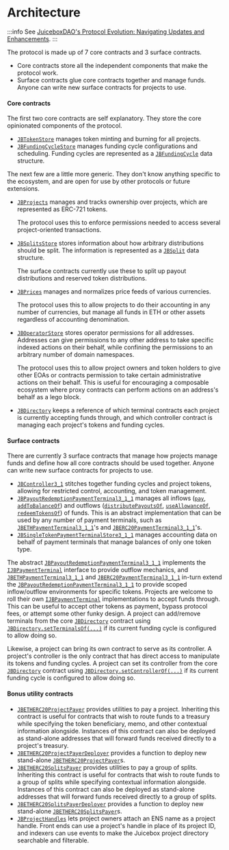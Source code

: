 # Architecture

:::info
See [JuiceboxDAO's Protocol Evolution: Navigating Updates and Enhancements](https://jango.eth.limo/31469E9F-8C0D-49E9-8003-0077674708A6/).
:::

The protocol is made up of 7 core contracts and 3 surface contracts.

* Core contracts store all the independent components that make the protocol work.
* Surface contracts glue core contracts together and manage funds. Anyone can write new surface contracts for projects to use.

#### Core contracts

The first two core contracts are self explanatory. They store the core opinionated components of the protocol.

* [`JBTokenStore`](/dev/api/contracts/jbtokenstore/README.md) manages token minting and burning for all projects.
* [`JBFundingCycleStore`](/dev/api/contracts/jbfundingcyclestore/README.md) manages funding cycle configurations and scheduling. Funding cycles are represented as a [`JBFundingCycle`](/dev/api/data-structures/jbfundingcycle.md) data structure.

The next few are a little more generic. They don't know anything specific to the ecosystem, and are open for use by other protocols or future extensions.

*   [`JBProjects`](/dev/api/contracts/jbprojects/README.md) manages and tracks ownership over projects, which are represented as ERC-721 tokens.

    The protocol uses this to enforce permissions needed to access several project-oriented transactions.
*   [`JBSplitsStore`](/dev/api/contracts/jbsplitsstore/README.md) stores information about how arbitrary distributions should be split. The information is represented as a [`JBSplit`](/dev/api/data-structures/jbsplit.md) data structure.

    The surface contracts currently use these to split up payout distributions and reserved token distributions.
*   [`JBPrices`](/dev/api/contracts/jbprices/README.md) manages and normalizes price feeds of various currencies.

    The protocol uses this to allow projects to do their accounting in any number of currencies, but manage all funds in ETH or other assets regardless of accounting denomination.
*   [`JBOperatorStore`](/dev/api/contracts/jboperatorstore/README.md) stores operator permissions for all addresses. Addresses can give permissions to any other address to take specific indexed actions on their behalf, while confining the permissions to an arbitrary number of domain namespaces.

    The protocol uses this to allow project owners and token holders to give other EOAs or contracts permission to take certain administrative actions on their behalf. This is useful for encouraging a composable ecosystem where proxy contracts can perform actions on an address's behalf as a lego block.

* [`JBDirectory`](/dev/api/contracts/jbdirectory/README.md) keeps a reference of which terminal contracts each project is currently accepting funds through, and which controller contract is managing each project's tokens and funding cycles.

#### Surface contracts

There are currently 3 surface contracts that manage how projects manage funds and define how all core contracts should be used together. Anyone can write new surface contracts for projects to use.

* [`JBController3_1`](/dev/api/contracts/or-controllers/jbcontroller3_1/) stitches together funding cycles and project tokens, allowing for restricted control, accounting, and token management.
* [`JBPayoutRedemptionPaymentTerminal3_1_1`](/dev/api/contracts/or-payment-terminals/or-abstract/jbpayoutredemptionpaymentterminal3_1_1/) manages all inflows ([`pay`](/dev/api/contracts/or-payment-terminals/or-abstract/jbpayoutredemptionpaymentterminal3_1_1/#pay), [`addToBalanceOf`](/dev/api/contracts/or-payment-terminals/or-abstract/jbpayoutredemptionpaymentterminal3_1_1/#addtobalanceof)) and outflows ([`distributePayoutsOf`](/dev/api/contracts/or-payment-terminals/or-abstract/jbpayoutredemptionpaymentterminal3_1_1/#distributepayoutsof), [`useAllowanceOf`](/dev/api/contracts/or-payment-terminals/or-abstract/jbpayoutredemptionpaymentterminal3_1_1/#useallowanceof), [`redeemTokensOf`](/dev/api/contracts/or-payment-terminals/or-abstract/jbpayoutredemptionpaymentterminal3_1_1/#redeemtokensof)) of funds. This is an abstract implementation that can be used by any number of payment terminals, such as [`JBETHPaymentTerminal3_1_1`](/dev/api/contracts/or-payment-terminals/jbethpaymentterminal3_1_1/)'s and [`JBERC20PaymentTerminal3_1_1`](/dev/api/contracts/or-payment-terminals/jberc20paymentterminal3_1_1/)'s.
* [`JBSingleTokenPaymentTerminalStore3_1_1`](/dev/api/contracts/jbsingletokenpaymentterminalstore3_1_1/) manages accounting data on behalf of payment terminals that manage balances of only one token type.

The abstract [`JBPayoutRedemptionPaymentTerminal3_1_1`](/dev/api/contracts/or-payment-terminals/or-abstract/jbpayoutredemptionpaymentterminal3_1_1/) implements the [`IJBPaymentTerminal`](/dev/api/interfaces/ijbpaymentterminal.md) interface to provide outflow mechanics, and [`JBETHPaymentTerminal3_1_1`](/dev/api/contracts/or-payment-terminals/jbethpaymentterminal3_1_1/) and [`JBERC20PaymentTerminal3_1_1`](/dev/api/contracts/or-payment-terminals/jberc20paymentterminal3_1_1/) in-turn extend the [`JBPayoutRedemptionPaymentTerminal3_1_1`](/dev/api/contracts/or-payment-terminals/or-abstract/jbpayoutredemptionpaymentterminal3_1_1/) to provide scoped inflow/outflow environments for specific tokens. Projects are welcome to roll their own [`IJBPaymentTerminal`](/dev/api/interfaces/ijbpaymentterminal.md) implementations to accept funds through. This can be useful to accept other tokens as payment, bypass protocol fees, or attempt some other funky design. A project can add/remove terminals from the core [`JBDirectory`](/dev/api/contracts/jbdirectory/README.md) contract using [`JBDirectory.setTerminalsOf(...)`](/dev/api/contracts/jbdirectory/write/setterminalsof.md) if its current funding cycle is configured to allow doing so.

Likewise, a project can bring its own contract to serve as its controller. A project's controller is the only contract that has direct access to manipulate its tokens and funding cycles. A project can set its controller from the core [`JBDirectory`](/dev/api/contracts/jbdirectory/README.md) contract using [`JBDirectory.setControllerOf(...)`](/dev/api/contracts/jbdirectory/write/setcontrollerof.md) if its current funding cycle is configured to allow doing so.

#### Bonus utility contracts

* [`JBETHERC20ProjectPayer`](/dev/api/contracts/or-utilities/jbetherc20projectpayer/) provides utilities to pay a project. Inheriting this contract is useful for contracts that wish to route funds to a treasury while specifying the token beneficiary, memo, and other contextual information alongside. Instances of this contract can also be deployed as stand-alone addresses that will forward funds received directly to a project's treasury.
* [`JBETHERC20ProjectPayerDeployer`](/dev/api/contracts/or-utilities/jbetherc20projectpayerdeployer/) provides a function to deploy new stand-alone [`JBETHERC20ProjectPayer`](/dev/api/contracts/or-utilities/jbetherc20projectpayer/)s.
* [`JBETHERC20SplitsPayer`](/dev/api/contracts/or-utilities/jbetherc20splitspayer/) provides utilities to pay a group of splits. Inheriting this contract is useful for contracts that wish to route funds to a group of splits while specifying contextual information alongside. Instances of this contract can also be deployed as stand-alone addresses that will forward funds received directly to a group of splits.
* [`JBETHERC20SplitsPayerDeployer`](/dev/api/contracts/or-utilities/jbetherc20splitspayerdeployer/) provides a function to deploy new stand-alone [`JBETHERC20SplitsPayer`](/dev/api/contracts/or-utilities/jbetherc20splitspayer/)s.
* [`JBProjectHandles`](/dev/deprecated/v2/contracts/or-utilities/jbprojecthandles/README.md) lets project owners attach an ENS name as a project handle. Front ends can use a project's handle in place of its project ID, and indexers can use events to make the Juicebox project directory searchable and filterable.

<!-- ## [Visual map](www.figma.com/file/qGZbvt4kWgDJOntra7L960/JBV2) -->
